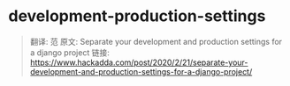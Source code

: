 # development-production-settings

> 翻译: 范
> 原文: Separate your development and production settings for a django project
> 链接: https://www.hackadda.com/post/2020/2/21/separate-your-development-and-production-settings-for-a-django-project/



